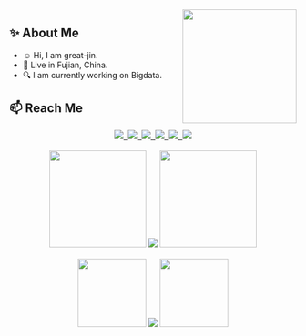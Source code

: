 <img align='right' src='https://user-images.githubusercontent.com/5713670/87202985-820dcb80-c2b6-11ea-9f56-7ec461c497c3.gif' width='200"'>

## :sparkles: About Me
- :relaxed: Hi, I am great-jin.
- :city_sunrise: Live in Fujian, China.
- :mag: I am currently working on Bigdata.

## :mailbox: Reach Me
<div align="center">
  <a target="_blank" href="https://great-jin.github.io/">
    <img src="https://img.shields.io/badge/Blog-博客-blue" />&nbsp;
  </a>
  <a target="_blank" href="https://great-jin.github.io/atom.xml">
    <img src="https://img.shields.io/badge/RSS-订阅-blue" />&nbsp;
  </a>
  <a target="_blank" href="https://www.zhihu.com/people/xiao-ming-92-43-49">
    <img src="https://img.shields.io/badge/Zhihu-知乎-blue" />&nbsp;
  </a>
  <a target="_blank" href="mailto:ibudai56@163.com">
    <img src="https://img.shields.io/badge/Email-邮件-blue" />&nbsp;
  </a>
  <a target="_blank" href="https://stackoverflow.com/users/17424919/great-jin">
    <img src="https://img.shields.io/badge/Stackoverflow-论坛-blue" />&nbsp;
  </a>
  <a target="_blank" href="https://komarev.com/ghpvc/?username=great-jin&label=Views&color=0e75b6&style=flat">
    <img src="https://komarev.com/ghpvc/?username=great-jin&label=Views&color=0e75b6&style=flat" />
  </a>
  <!--   <img src="https://img.shields.io/github/followers/great-jin?color=%234CC61E&label=Followers" />&nbsp; -->
</div>
<br/>

<div align="center"> 
  <img src="https://media.giphy.com/media/l46CuOJgbOJVjhuw0/giphy.gif" width="170px">
  <img src="https://github-readme-stats.vercel.app/api?username=great-jin&show_icons=true" />
  <img src="https://media.giphy.com/media/l46CuOJgbOJVjhuw0/giphy.gif" width="170px">
</div>
<br/>

<div align="center"> 
  <img src="https://media.giphy.com/media/xTiTnnEWYFqDYVs2RO/giphy.gif" width="120px">
  <img src="http://github-readme-streak-stats.herokuapp.com?user=great-jin&border_radius=5)](https://git.io/streak-stats">
  <img src="https://media.giphy.com/media/xTiTnnEWYFqDYVs2RO/giphy.gif" width="120px">
</div>
<br/>

<div align="center"> 
<!--   <img src="https://github.com/selimdoyranli/selimdoyranli/blob/master/preview.gif" width="350" /> -->
</div>
<br/>
